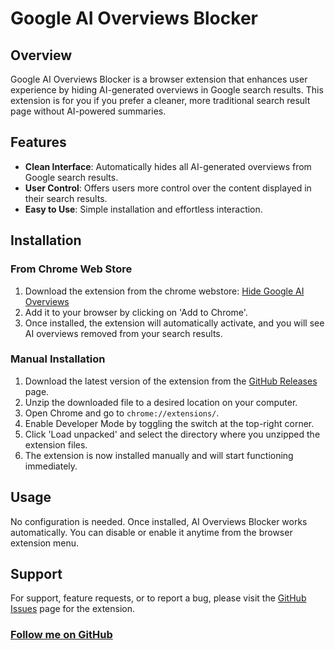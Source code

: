 # Google AI Overviews Blocker

## Overview

Google AI Overviews Blocker is a browser extension that enhances user experience by hiding AI-generated overviews in Google search results. This extension is for you if you prefer a cleaner, more traditional search result page without AI-powered summaries.

## Features

- **Clean Interface**: Automatically hides all AI-generated overviews from Google search results.
- **User Control**: Offers users more control over the content displayed in their search results.
- **Easy to Use**: Simple installation and effortless interaction.

## Installation

### From Chrome Web Store

1. Download the extension from the chrome webstore: [Hide Google AI Overviews](https://chromewebstore.google.com/detail/hide-google-ai-overviews/neibhohkbmfjninidnaoacabkjonbahn)
2. Add it to your browser by clicking on 'Add to Chrome'.
3. Once installed, the extension will automatically activate, and you will see AI overviews removed from your search results.

### Manual Installation

1. Download the latest version of the extension from the [GitHub Releases](https://github.com/zbarnz/Google_AI_Overviews_Blocker/releases/tag/PublishedVersion) page.
2. Unzip the downloaded file to a desired location on your computer.
3. Open Chrome and go to `chrome://extensions/`.
4. Enable Developer Mode by toggling the switch at the top-right corner.
5. Click 'Load unpacked' and select the directory where you unzipped the extension files.
6. The extension is now installed manually and will start functioning immediately.

## Usage

No configuration is needed. Once installed, AI Overviews Blocker works automatically. You can disable or enable it anytime from the browser extension menu.

## Support

For support, feature requests, or to report a bug, please visit the [GitHub Issues](https://github.com/zbarnz/Google_AI_Overviews_Blocker/issues) page for the extension.

### [Follow me on GitHub](https://github.com/zbarnz)
